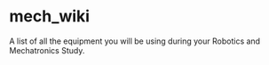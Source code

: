 # mech_wiki
A list of all the equipment you will be using during your Robotics and Mechatronics Study.
